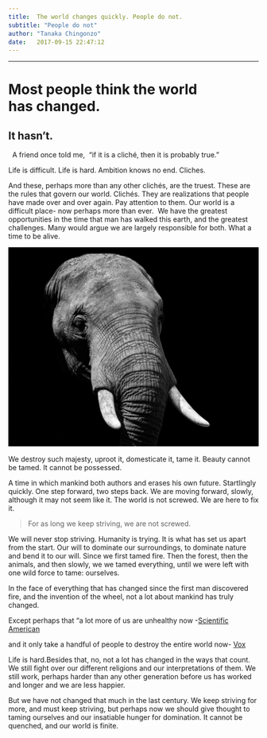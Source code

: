 ```yaml
---
title:  The world changes quickly. People do not.
subtitle: "People do not"
author: "Tanaka Chingonzo"
date:   2017-09-15 22:47:12
---
```

---
# Most people think the world has changed.

## It hasn’t.
 
A friend once told me, 
“if it is a cliché, then it is probably true.”

Life is difficult. Life is hard. Ambition knows no end. Cliches.

And these, perhaps more than any other clichés, are the truest. These are the rules that govern our world. Clichés. They are realizations that people have made over and over again. Pay attention to them.  Our world is a difficult place- now perhaps more than ever. 
We have the greatest opportunities in the time that man has walked this earth, and the greatest challenges. Many would argue we are largely responsible for both. What a time to be alive.

![We destroy such majesty, and replace it with concrete factories and concrete jungles](/images/wild.jpg)
<meta property="og:image"              content="http://tanaka.co.zw/images/wild.jpg">

We destroy such majesty, uproot it, domesticate it, tame it. Beauty cannot be tamed. It cannot be possessed. 

A time in which mankind both authors and erases his own future. Startlingly quickly. One step forward, two steps back. We are moving forward, slowly, although it may not seem like it. The world is not screwed. We are here to fix it.

>For as long we keep striving, we are not screwed.

We will never stop striving. Humanity is trying. It is what has set us apart from the start. Our will to dominate our surroundings, to dominate nature and bend it to our will. Since we first tamed fire. Then the forest, then the animals, and then slowly, we we tamed everything, until we were left with one wild force to tame: ourselves.

In the face of everything that has changed since the first man discovered fire, and the invention of the wheel, not a lot about mankind has truly changed. 

Except perhaps that “a lot more of us are unhealthy now -[Scientific American](https://www.scientificamerican.com/podcast/episode/8dff8662-e7f2-99df-38e67664abff1d05/)

and it only take a handful of people to destroy the entire world now- [Vox](https://www.vox.com/2015/2/19/8069533/end-of-the-world)

Life is hard.Besides that, no, not a lot has changed in the ways that count.
We still fight over our different religions and our interpretations of them. We still work, perhaps harder than any other generation before us has worked and longer and we are less happier.

But we have not changed that much in the last century. We keep striving for more, and must keep striving, but perhaps now we should give thought to taming ourselves and our insatiable hunger for domination. It cannot be quenched, and our world is finite.